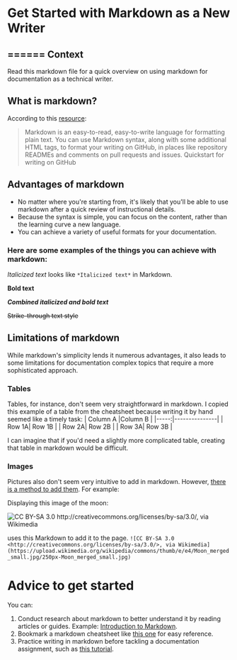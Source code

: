 # Get Started with Markdown as a New Writer

======
Context
------
Read this markdown file for a quick overview on using markdown for documentation as a technical writer. 

## What is markdown? 
According to this [resource](https://docs.github.com/en/get-started/writing-on-github/getting-started-with-writing-and-formatting-on-github/quickstart-for-writing-on-github "Quickstart for writing on GitHub"):
> Markdown is an easy-to-read, easy-to-write language for formatting plain text. You can use Markdown syntax, along with some additional HTML tags, to format your writing on GitHub, in places like repository READMEs and comments on pull requests and issues.
Quickstart for writing on GitHub

## Advantages of markdown 
* No matter where you're starting from, it's likely that you'll be able to use markdown after a quick review of instructional details.
* Because the syntax is simple, you can focus on the content, rather than the learning curve a new language.
* You can achieve a variety of useful formats for your documentation.

### Here are some examples of the things you can achieve with markdown: 
*Italicized text* looks like `*Italicized text*` in Markdown.

**Bold text**

**_Combined italicized and bold text_**

~~Strike-through text style~~

## Limitations of markdown
While markdown's simplicity lends it numerous advantages, it also leads to some limitations for documentation complex topics that require a more sophisticated approach. 
### Tables
Tables, for instance, don't seem very straightforward in markdown. I copied this example of a table from the cheatsheet because writing it by hand seemed like a timely task:
| Column A |Column B  |
|-----:|---------------|
|     Row 1A|       Row 1B        |
|     Row 2A|      Row 2B         |
|     Row 3A|          Row 3B     |

I can imagine that if you'd need a slightly more complicated table, creating that table in markdown would be difficult. 

### Images
Pictures also don't seem very intuitive to add in markdown. However, [there is a method to add them](https://github.com/adam-p/markdown-here/wiki/Markdown-Cheatsheet#images). For example:

Displaying this image of the moon:

![CC BY-SA 3.0 <http://creativecommons.org/licenses/by-sa/3.0/>, via Wikimedia](https://upload.wikimedia.org/wikipedia/commons/thumb/e/e4/Moon_merged_small.jpg/250px-Moon_merged_small.jpg)

uses this Markdown to add it to the page.
`![CC BY-SA 3.0 <http://creativecommons.org/licenses/by-sa/3.0/>, via Wikimedia](https://upload.wikimedia.org/wikipedia/commons/thumb/e/e4/Moon_merged_small.jpg/250px-Moon_merged_small.jpg)`

# Advice to get started
You can:
1. Conduct research about markdown to better understand it by reading articles or guides. Example: [Introduction to Markdown](https://www.writethedocs.org/guide/writing/markdown/). 
2. Bookmark a markdown cheatsheet like [this one](https://github.com/adam-p/markdown-here/wiki/Markdown-Cheatsheet) for easy reference.
3. Practice writing in markdown before tackling a documentation assignment, such as [this tutorial](https://commonmark.org/help/tutorial/).
